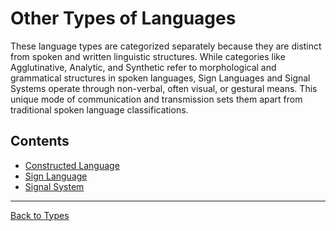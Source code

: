 # Other Types of Languages

These language types are categorized separately because they are distinct from spoken and written linguistic structures. While categories like Agglutinative, Analytic, and Synthetic refer to morphological and grammatical structures in spoken languages, Sign Languages and Signal Systems operate through non-verbal, often visual, or gestural means. This unique mode of communication and transmission sets them apart from traditional spoken language classifications.

## Contents

- [Constructed Language](Constructed-Language.md)
- [Sign Language](Sign-Language.md)
- [Signal System](Signal-Systems.md)
---

[Back to Types](../README.md)

